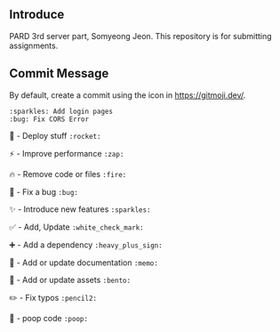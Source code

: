 ## Introduce
PARD 3rd server part, Somyeong Jeon.
This repository is for submitting assignments.

## Commit Message
By default, create a commit using the icon in https://gitmoji.dev/.

```
:sparkles: Add login pages
:bug: Fix CORS Error
```

🚀 - Deploy stuff `:rocket:`    
    
⚡ - Improve performance `:zap:`      
  
🔥 - Remove code or files `:fire:`   

🐛 - Fix a bug `:bug:`    

✨ - Introduce new features `:sparkles:`     

✅ - Add, Update `:white_check_mark:`    

:heavy_plus_sign: - Add a dependency `:heavy_plus_sign:`

📝 - Add or update documentation `:memo:`    

🍱 - Add or update assets `:bento:`    

✏️ - Fix typos `:pencil2:`       

💩 - poop code `:poop:`
